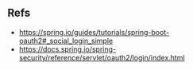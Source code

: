 


## Refs
- https://spring.io/guides/tutorials/spring-boot-oauth2#_social_login_simple
- https://docs.spring.io/spring-security/reference/servlet/oauth2/login/index.html


